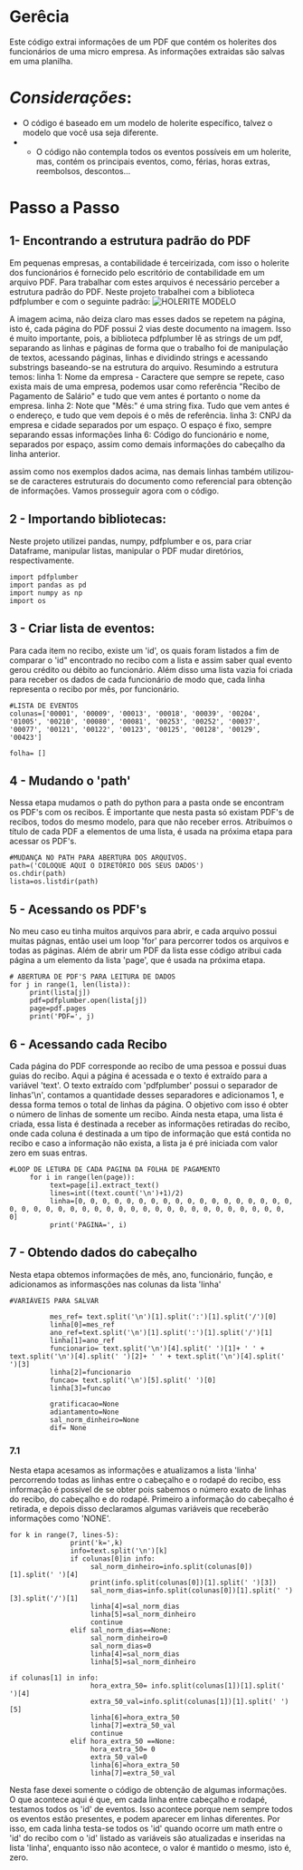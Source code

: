 # **Gerêcia**
 Este código extrai informações de um PDF que contém os holerites dos funcionários de uma micro empresa. As informações extraidas são salvas em uma planilha.


# *Considerações*:
- O código é baseado em um modelo de holerite específico, talvez o modelo que você usa seja diferente.
- - O código não contempla todos os eventos possíveis em um holerite, mas, contém os principais eventos, como, férias, horas extras, reembolsos, descontos...

# Passo a Passo
## 1- Encontrando a estrutura padrão do PDF
Em pequenas empresas, a contabilidade é terceirizada, com isso o holerite dos funcionários é fornecido pelo escritório de contabilidade em um arquivo PDF.
Para trabalhar com estes arquivos é necessário perceber a estrutura padrão do PDF. Neste projeto trabalhei com a biblioteca pdfplumber e com o seguinte padrão:
![HOLERITE MODELO](https://github.com/AbnerEFI/Ger-ncia/assets/145677273/8afbc3d0-cd1f-4c4d-85e3-948b4afbba74)

A imagem acima, não deiza claro mas esses dados se repetem na página, isto é, cada página do PDF possui 2 vias deste documento na imagem. Isso é muito importante, pois, a biblioteca pdfplumber lê as strings de um pdf, separando as linhas e páginas de forma que o trabalho foi de manipulação de textos, acessando páginas, linhas e dividindo strings e acessando substrings baseando-se na estrutura do arquivo. Resumindo a estrutura temos:
linha 1: Nome da empresa - Caractere que sempre se repete, caso exista mais de uma empresa, podemos usar como referência "Recibo de Pagamento de Salário" e tudo que vem antes é portanto o nome da empresa.
linha 2: Note que "Mês:" é uma string fixa. Tudo que vem antes é o endereço, e tudo que vem depois é o mês de referência.
linha 3: CNPJ da empresa e cidade separados por um espaço. O espaço é fixo, sempre separando essas informações
linha 6: Código do funcionário e nome, separados por espaço, assim como demais informações do cabeçalho da linha anterior.

assim como nos exemplos dados acima, nas demais linhas também utilizou-se de caracteres estruturais do documento como referencial para obtenção de informações. Vamos prosseguir agora com o código.

## 2 - Importando bibliotecas:
Neste projeto utilizei pandas, numpy, pdfplumber e os, para criar Dataframe, manipular listas, manipular o PDF mudar diretórios, respectivamente.
```
import pdfplumber
import pandas as pd
import numpy as np
import os
```
## 3 - Criar lista de eventos:
Para cada item no recibo, existe um 'id', os quais foram listados a fim de comparar o 'id" encontrado no recibo com a lista e assim saber qual evento gerou crédito ou débito ao funcionário. Além disso uma lista vazia foi criada para receber os dados de cada funcionário de modo que, cada linha representa o recibo por mês, por funcionário.
```
#LISTA DE EVENTOS
colunas=['00001', '00009', '00013', '00018', '00039', '00204', '01005', '00210', '00080', '00081', '00253', '00252', '00037', '00077', '00121', '00122', '00123', '00125', '00128', '00129', '00423']

folha= []
```
## 4 - Mudando o 'path' 
Nessa etapa mudamos o path do python para a pasta onde se encontram os PDF's com os recibos. É importante que nesta pasta só existam PDF's de recibos, todos do mesmo modelo, para que não receber erros. Atribuímos o título de cada PDF a elementos de uma lista, é usada na próxima etapa para acessar os PDF's.
```
#MUDANÇA NO PATH PARA ABERTURA DOS ARQUIVOS.
path=('COLOQUE AQUI O DIRETÓRIO DOS SEUS DADOS')
os.chdir(path)
lista=os.listdir(path)
```
## 5 - Acessando os PDF's
No meu caso eu tinha muitos arquivos para abrir, e cada arquivo possui muitas págnas, então usei um loop 'for' para percorrer todos os arquivos e todas as páginas. Além de abrir um PDF da lista esse código atribui cada página a um elemento da lista 'page', que é usada na próxima etapa.
```
# ABERTURA DE PDF'S PARA LEITURA DE DADOS 
for j in range(1, len(lista)):
     print(lista[j])
     pdf=pdfplumber.open(lista[j])
     page=pdf.pages
     print('PDF=', j)
```
## 6 - Acessando cada Recibo
Cada página do PDF corresponde ao recibo de uma pessoa e possui duas guias do recibo. Aqui a página é acessada e o texto é extraído para a variável 'text'. O texto extraído com 'pdfplumber' possui o separador de linhas'\n', contamos a quantidade desses separadores e adicionamos 1, e dessa forma temos o total de linhas da página. O objetivo com isso é obter o número de linhas de somente um recibo. Ainda nesta etapa, uma lista é criada, essa lista é destinada a receber as informações retiradas do recibo, onde cada coluna é destinada a um tipo de informação que está contida no recibo e caso a informação não exista, a lista ja é pré iniciada com valor zero em suas entras.
```
#LOOP DE LETURA DE CADA PAGINA DA FOLHA DE PAGAMENTO
     for i in range(len(page)):
          text=page[i].extract_text()
          lines=int((text.count('\n')+1)/2)
          linha=[0, 0, 0, 0, 0, 0, 0, 0, 0, 0, 0, 0, 0, 0, 0, 0, 0, 0, 0, 0, 0, 0, 0, 0, 0, 0, 0, 0, 0, 0, 0, 0, 0, 0, 0, 0, 0, 0, 0, 0, 0, 0]
          print('PAGINA=', i)
```
## 7  - Obtendo dados do cabeçalho
Nesta etapa obtemos informações de mês, ano, funcionário, função, e adicionamos as informasções nas colunas da lista 'linha'
```
#VARIÁVEIS PARA SALVAR
        
          mes_ref= text.split('\n')[1].split(':')[1].split('/')[0]
          linha[0]=mes_ref
          ano_ref=text.split('\n')[1].split(':')[1].split('/')[1]
          linha[1]=ano_ref
          funcionario= text.split('\n')[4].split(' ')[1]+ ' ' + text.split('\n')[4].split(' ')[2]+ ' ' + text.split('\n')[4].split(' ')[3]
          linha[2]=funcionario
          funcao= text.split('\n')[5].split(' ')[0]
          linha[3]=funcao

          gratificacao=None
          adiantamento=None
          sal_norm_dinheiro=None
          dif= None
```
### 7.1 
Nesta etapa acesamos as informações e atualizamos a lista 'linha' percorrendo todas as linhas entre o cabeçalho e o rodapé do recibo, ess informação é possível de se obter pois sabemos o número exato de linhas do recibo, do cabeçalho e do rodapé. Primeiro a informação do cabeçalho é retirada, e depois disso declaramos algumas variáveis que receberão informações como 'NONE'.
```
for k in range(7, lines-5):
               print('k=',k)
               info=text.split('\n')[k]
               if colunas[0]in info:
                    sal_norm_dinheiro=info.split(colunas[0])[1].split(' ')[4]
                    print(info.split(colunas[0])[1].split(' ')[3])
                    sal_norm_dias=info.split(colunas[0])[1].split(' ')[3].split('/')[1]
                    linha[4]=sal_norm_dias
                    linha[5]=sal_norm_dinheiro
                    continue
               elif sal_norm_dias==None:
                    sal_norm_dinheiro=0
                    sal_norm_dias=0
                    linha[4]=sal_norm_dias
                    linha[5]=sal_norm_dinheiro

if colunas[1] in info:
                    hora_extra_50= info.split(colunas[1])[1].split(' ')[4]
                    extra_50_val=info.split(colunas[1])[1].split(' ')[5]
                    linha[6]=hora_extra_50
                    linha[7]=extra_50_val
                    continue
               elif hora_extra_50 ==None:
                    hora_extra_50= 0
                    extra_50_val=0
                    linha[6]=hora_extra_50
                    linha[7]=extra_50_val
```
Nesta fase dexei somente o código de obtenção de algumas informações. O que acontece aqui é que, em cada linha entre cabeçalho e rodapé, testamos todos os 'id' de eventos. Isso acontece porque nem sempre todos os eventos estão presentes, e podem aparecer em linhas diferentes. Por isso, em cada linha testa-se todos os 'id' quando ocorre um math entre o 'id' do recibo com o 'id' listado as variáveis são atualizadas e inseridas na lista 'linha', enquanto isso não acontece, o valor é mantido o mesmo, isto é, zero.
